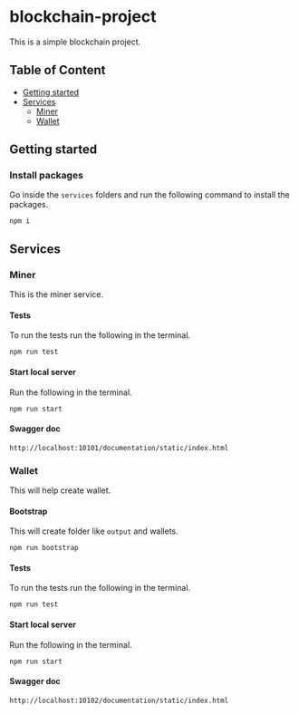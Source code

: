 # blockchain-project
This is a simple blockchain project.

## Table of Content

* [Getting started](#getting-started)
* [Services](#services)
  * [Miner](#miner)
  * [Wallet](#wallet)

## Getting started

### Install packages

Go inside the `services` folders and run the following command to install the packages.

```shell
npm i
```

## Services

### Miner

This is the miner service.

#### Tests

To run the tests run the following in the terminal.

```shell
npm run test
```

#### Start local server

Run the following in the terminal.

```shell
npm run start
```

#### Swagger doc

```text
http://localhost:10101/documentation/static/index.html
```

### Wallet

This will help create wallet.

#### Bootstrap

This will create folder like `output` and wallets.

```shell
npm run bootstrap
```

#### Tests

To run the tests run the following in the terminal.

```shell
npm run test
```

#### Start local server

Run the following in the terminal.

```shell
npm run start
```

#### Swagger doc

```text
http://localhost:10102/documentation/static/index.html
```